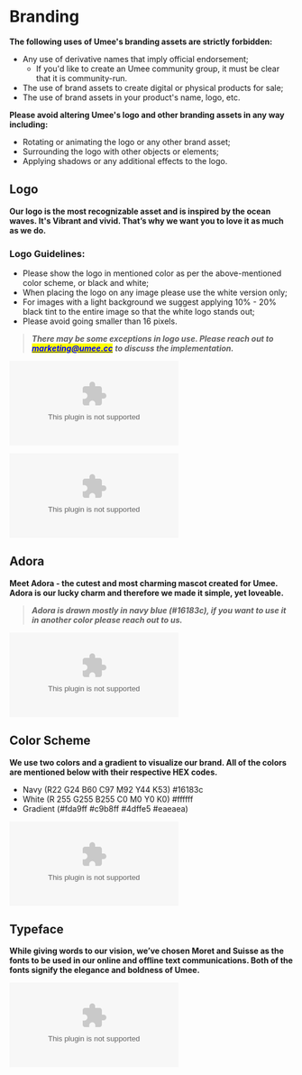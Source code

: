 # Branding

**The following uses of Umee's branding assets are strictly forbidden:**

* Any use of derivative names that imply official endorsement;
  * If you'd like to create an Umee community group, it must be clear that it is community-run.
* The use of brand assets to create digital or physical products for sale;
* The use of brand assets in your product's name, logo, etc.

**Please avoid altering Umee's logo and other branding assets in any way including:**

* Rotating or animating the logo or any other brand asset;
* Surrounding the logo with other objects or elements;
* Applying shadows or any additional effects to the logo.

## Logo

**Our logo is the most recognizable asset and is inspired by the ocean waves. It's Vibrant and vivid. That’s why we want you to love it as much as we do.**&#x20;

### Logo Guidelines:

* Please show the logo in mentioned color as per the above-mentioned color scheme, or black and white;
* When placing the logo on any image please use the white version only;
* For images with a light background we suggest applying 10% - 20% black tint to the entire image so that the white logo stands out;
* Please avoid going smaller than 16 pixels.

> _**There may be some exceptions in logo use. Please reach out to**_ [_<mark style="color:blue;">**marketing@umee.cc**</mark>_](mailto:marketing@umee.cc) _**to discuss the implementation.**_

![](/zip/umee_logos.zip)

![](/zip/umee_icons.zip)

## Adora

**Meet Adora - the cutest and most charming mascot created for Umee. Adora is our lucky charm and therefore we made it simple, yet loveable.**&#x20;

> _**Adora is drawn mostly in navy blue (#16183c), if you want to use it in another color please reach out to us.**_

![](/zip/adora-assets.zip)

## Color Scheme

**We use two colors and a gradient to visualize our brand. All of the colors are mentioned below with their respective HEX codes.**

* Navy (R22 G24 B60 C97 M92 Y44 K53) #16183c
* White (R 255 G255 B255 C0 M0 Y0 K0) #ffffff
* Gradient (#fda9ff #c9b8ff #4dffe5 #eaeaea)

![](/zip/colors.zip)

## Typeface

**While giving words to our vision, we’ve chosen Moret and Suisse as the fonts to be used in our online and offline text communications. Both of the fonts signify the elegance and boldness of Umee.**

![](/zip/umee_typefaces.zip)